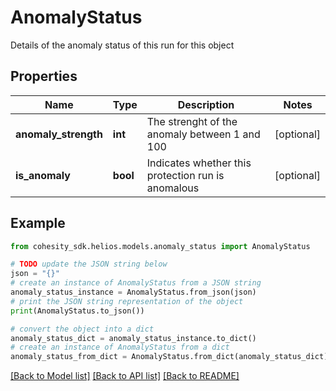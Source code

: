 # AnomalyStatus

Details of the anomaly status of this run for this object

## Properties

Name | Type | Description | Notes
------------ | ------------- | ------------- | -------------
**anomaly_strength** | **int** | The strenght of the anomaly between 1 and 100 | [optional] 
**is_anomaly** | **bool** | Indicates whether this protection run is anomalous | [optional] 

## Example

```python
from cohesity_sdk.helios.models.anomaly_status import AnomalyStatus

# TODO update the JSON string below
json = "{}"
# create an instance of AnomalyStatus from a JSON string
anomaly_status_instance = AnomalyStatus.from_json(json)
# print the JSON string representation of the object
print(AnomalyStatus.to_json())

# convert the object into a dict
anomaly_status_dict = anomaly_status_instance.to_dict()
# create an instance of AnomalyStatus from a dict
anomaly_status_from_dict = AnomalyStatus.from_dict(anomaly_status_dict)
```
[[Back to Model list]](../README.md#documentation-for-models) [[Back to API list]](../README.md#documentation-for-api-endpoints) [[Back to README]](../README.md)


